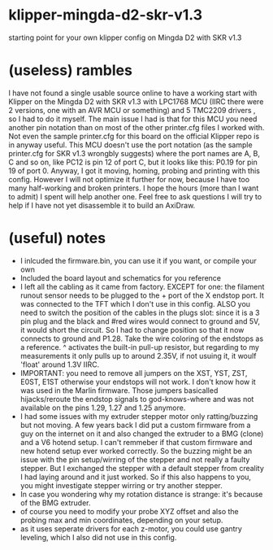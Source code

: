 # klipper-mingda-d2-skr-v1.3
starting point for your own klipper config on Mingda D2 with SKR v1.3
# (useless) rambles
I have not found a single usable source online to have a working start with Klipper on the Mingda D2 with SKR v1.3 with LPC1768 MCU (IIRC there were 2 versions, one with an AVR MCU or something) and 5 TMC2209 drivers , so I had to do it myself. 
The main issue I had is that for this MCU you need another pin notation than on most of the other printer.cfg files I worked with. Not even the sample printer.cfg for this board on the official Klipper repo is in anyway useful. This MCU doesn't use the port notation (as the sample printer.cfg for SKR v1.3 wrongbly suggests) where the port names are A, B, C and so on, like PC12 is pin 12 of port C, but it looks like this: P0.19 for pin 19 of port 0. Anyway, I got it moving, homing, probing and printing with this config. However I will not optimize it further for now, because I have too many half-working and broken printers. I hope the hours (more than I want to admit) I spent will help another one. Feel free to ask questions I will try to help if I have not yet disassemble it to build an AxiDraw. 

# (useful) notes
* I inlcuded the firmware.bin, you can use it if you want, or compile your own
* Included the board layout and schematics for you reference
* I left all the cabling as it came from factory. EXCEPT for one: the filament runout sensor needs to be plugged to the + port of the X endstop port. It was connected to the TFT which I don't use in this config. ALSO you need to switch the position of the cables in the plugs slot: since it is a 3 pin plug and the black and #red wires would connect to ground and 5V, it would short the circuit. So I had to change position so that it now connects to ground and P1.28. Take the wire coloring of the endstops as a reference. ^ activates the built-in pull-up resistor, but regarding to my measurements it only pulls up to around 2.35V, if not usuing it, it woulf 'float' around 1.3V IIRC.
* IMPORTANT: you need to remove all jumpers on the XST, YST, ZST, E0ST, E1ST otherwise your endstops will not work. I don't know how it was used in the Marlin firmware. Those jumpers basicalled hijacks/reroute the endstop signals to god-knows-where and was not available on the pins 1.29, 1.27 and 1.25 anymore.
* I had some issues with my extruder stepper motor only ratting/buzzing but not moving. A few years back I did put a custom firmware from a guy on the internet on it and also changed the extruder to a BMG (clone) and a V6 hotend setup. I can't remmeber if that custom firmware and new hotend setup ever worked correctly. So the buzzing might be an issue with the pin setup/wirring of the stepper and not really a faulty stepper. But I exchanged the stepper with a default stepper from creality I had laying around and it just worked. So if this also happens to you, you might investigate stepper wirring or try another stepper.
* In case you wondering why my rotation distance is strange: it's because of the BMG extruder.
* of course you need to modify your probe XYZ offset and also the probing max and min coordinates, depending on your setup.
* as it uses seperate drivers for each z-motor, you could use gantry leveling, which I also did not use in this config. 
